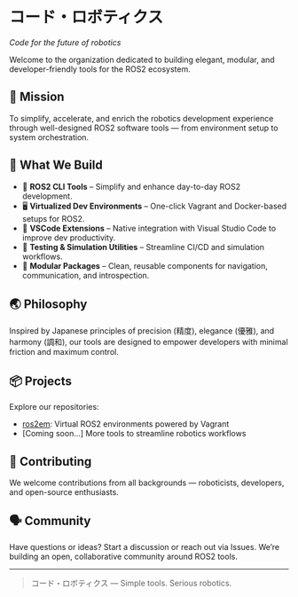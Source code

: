 # コード・ロボティクス  
*Code for the future of robotics*

Welcome to the organization dedicated to building elegant, modular, and developer-friendly tools for the ROS2 ecosystem.

## 🧭 Mission
To simplify, accelerate, and enrich the robotics development experience through well-designed ROS2 software tools — from environment setup to system orchestration.

## 🚀 What We Build
- 🧱 **ROS2 CLI Tools** – Simplify and enhance day-to-day ROS2 development.
- 🖥️ **Virtualized Dev Environments** – One-click Vagrant and Docker-based setups for ROS2.
- 🔌 **VSCode Extensions** – Native integration with Visual Studio Code to improve dev productivity.
- 🧪 **Testing & Simulation Utilities** – Streamline CI/CD and simulation workflows.
- 🧰 **Modular Packages** – Clean, reusable components for navigation, communication, and introspection.

## 🌏 Philosophy
Inspired by Japanese principles of precision (精度), elegance (優雅), and harmony (調和), our tools are designed to empower developers with minimal friction and maximum control.

## 📦 Projects
Explore our repositories:
- [ros2em](https://github.com/kodo-robotics/ros2em): Virtual ROS2 environments powered by Vagrant
- [Coming soon...] More tools to streamline robotics workflows

## 🤝 Contributing
We welcome contributions from all backgrounds — roboticists, developers, and open-source enthusiasts.

## 🗣️ Community
Have questions or ideas? Start a discussion or reach out via Issues. We’re building an open, collaborative community around ROS2 tools.

---

> コード・ロボティクス — Simple tools. Serious robotics.


